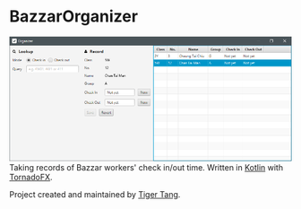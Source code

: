 # BazzarOrganizer
![Screenshot](release/screenshot.png)
Taking records of Bazzar workers' check in/out time. Written in [Kotlin](https://kotlinlang.org/) with [TornadoFX](https://github.com/edvin/tornadofx).

Project created and maintained by [Tiger Tang](https://github.com/TigerHix).
